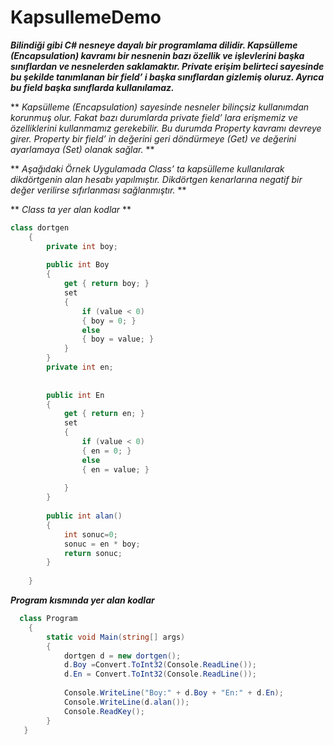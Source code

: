 # KapsullemeDemo

**_Bilindiği gibi C# nesneye dayalı bir programlama dilidir. Kapsülleme (Encapsulation) kavramı bir nesnenin bazı özellik ve işlevlerini başka sınıflardan ve nesnelerden saklamaktır. Private erişim belirteci sayesinde bu şekilde tanımlanan bir field’ i başka sınıflardan gizlemiş oluruz. Ayrıca bu field başka sınıflarda kullanılamaz._**

** _Kapsülleme (Encapsulation) sayesinde nesneler bilinçsiz kullanımdan korunmuş olur. Fakat bazı durumlarda private field’ lara erişmemiz ve özelliklerini kullanmamız gerekebilir. Bu durumda Property kavramı devreye girer. Property bir field’ in değerini geri döndürmeye (Get) ve değerini ayarlamaya (Set) olanak sağlar._ **

** _Aşağıdaki Örnek Uygulamada Class’ ta kapsülleme kullanılarak dikdörtgenin alan hesabı yapılmıştır. Dikdörtgen kenarlarına negatif bir değer verilirse sıfırlanması sağlanmıştır._ **

** _Class ta yer alan kodlar_ **

```C#
class dortgen
    {
        private int boy;
 
        public int Boy
        {
            get { return boy; }
            set
            {
                if (value < 0)
                { boy = 0; }
                else
                { boy = value; }
            }
        }
        private int en;
       
 
        public int En
        {
            get { return en; }
            set 
            {
                if (value < 0)
                { en = 0; }
                else
                { en = value; }
              
            }
        }
 
        public int alan()
        {
            int sonuc=0;
            sonuc = en * boy;
            return sonuc;
        }
 
    }
  ```
**_Program kısmında yer alan kodlar_**

```C#
  class Program
    {
        static void Main(string[] args)
        {
            dortgen d = new dortgen();
            d.Boy =Convert.ToInt32(Console.ReadLine());
            d.En = Convert.ToInt32(Console.ReadLine());
 
            Console.WriteLine("Boy:" + d.Boy + "En:" + d.En);
            Console.WriteLine(d.alan());
            Console.ReadKey();
        }
   }
 ```
